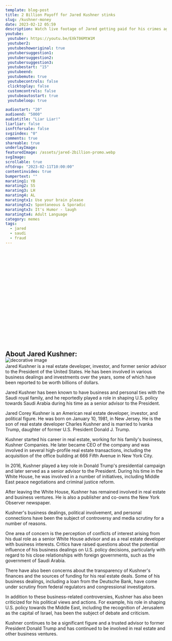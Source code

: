 ```yaml
---
template: blog-post
title: 2 Billion Payoff for Jared Kushner stinks
slug: /kushner-money
date: 2023-02-12 05:59
description: Watch live footage of Jared getting paid for his crimes against our Country
youtube:
 youtuber: https://youtu.be/EXkT06MtW1M
 youtuber2: 
 youtubeshoworiginal: true
 youtubersuggestion1:
 youtubersuggestion2:
 youtubersuggestion3:
 youtubestart: "15"
 youtubeend: 
 youtubemute: true
 youtubecontrols: false
 clicktoplay: false
 customcontrols: false
 youtubeautostart: true
 youtubeloop: true

audiostart: "20"
audioend: "5000"
audiotitle: "Liar Liar!"
liarliar: false
isnftforsale: false
svgzindex: "0"
comments: true
shareable: true
underlayImage: 
featuredImage: /assets/jared-2billion-promo.webp
svgImage: 
scrollable: true
nftdrop: "2023-02-11T10:00:00"
contentinvideo: true
bumpertext: ""
marating1: YB
marating2: SS
marating3: LH
marating4: AL
maratingtx1: Use your brain please
maratingtx2: Spontaneous & Sporadic
maratingtx3: It's Humor - laugh
maratingtx4: Adult Language
category: memes
tags:
  - jared
  - saudi
  - fraud
---
```


<div class="contentinside" style="position:relative; aspect-ratio:16/9;  width:100%; border:0px solid white; display:flex; flex-direction:column; justify-content:center;">

<img src="/assets/jared-saudi-money-underlay.webp" alt="decorative image" style="position:absolute; bottom:-70px;" />

<div class="bubble bubble-bottom-left" style="position:absolute; width:; top:45%; left:15vw; display:flex; justify-content:center;backdrop-filter: blur(6px); font-size:110%;
animation: question1 5s ease-in;
animation-delay: 3s;
animation-direction: forwards;
animation-iteration-count:1;
opacity:0;">Thanks for the Intel, J-Dawg! </div>


<div class="bubble bubble-bottom-right" style="position:absolute; width:50vw; top:30%; right:20vw; display:block; justify-content:center; font-size:110%;backdrop-filter: blur(6px);
animation: bubbleBop1 12s ease-in-out;
animation-delay:5.5s;
animation-direction: forwards;
animation-iteration-count:1;
opacity:0;">Anytime! Just glad the Big Guy could be of some use! </div>

<div class="bubble bubble-bottom-left" style="position:absolute; width:; top:45%; left:15vw; display:flex; justify-content:center;backdrop-filter: blur(6px); font-size:110%;
animation: question1 5s ease-in;
animation-delay: 8s;
animation-direction: forwards;
animation-iteration-count:1;
opacity:0;">Yeah, he's my Little Bitch... </div>

</div>

<style>

	  @keyframes question1 {
	0% {  opacity:0;}
	5%{ opacity:1;}
	50%{opacity:1;}
	51% {  opacity:0; }
	100% {  opacity:0;}
  }
  
  @keyframes bubbleBop1 {
	0% {  opacity:0;}
	5%{ opacity:1;}
	50%{opacity:1;}
	51% {  opacity:0; }
	100% {  opacity:0;}
  }


.bubble {
	position: relative;
	font-family: sans-serif;
	font-size: clamp(.7rem, 1.8vw, 2.4rem);
	line-height: 110%;
	min-width: 50vw;
	background: rgba(255, 255, 255, 1);
	text-shadow: 0 0 2x rgba(0, 0, 0, 1);
	border-radius: 40px;
	padding: 2vh 2vw;
	text-align: center;
	color: #000;
  animation:question1;
  filter:drop-shadow(0 0px 16px rgba(0, 0, 0, 1));
  }
  
  .bubble-bottom-left::before {
	content: "";
	width: 0px;
	height: 0px;
	position: absolute;
	border-left: 34px solid #fff;
	border-right: 8px solid transparent;
	border-top: 5px solid #fff;
	border-bottom: 40px solid transparent;
	left: 32px;
	bottom: -44px;
	opacity:1;
  }

  .bubble-bottom-right::before {
	content: "";
	width: 0px;
	height: 0px;
	position: absolute;
	border-right: 34px solid #fff;
	border-left: 8px solid transparent;
	border-top: 5px solid #fff;
	border-bottom: 40px solid transparent;
	right: 32px;
	bottom: -44px;
	opacity:1;
  }

 
  @media (max-width: 48rem) {
	.bubble{
		top:10% !important;
	}
	.bubble-bottom-right{top:13vh !important;}
  }

  
</style>


<div class="contentbody" style="text-align:left !important; margin-top:0;">

## About Jared Kushner:

Jared Kushner is a real estate developer, investor, and former senior advisor to the President of the United States. He has been involved in various business dealings and investments over the years, some of which have been reported to be worth billions of dollars.

Jared Kushner has been known to have business and personal ties with the Saudi royal family, and he reportedly played a role in shaping U.S. policy towards Saudi Arabia during his time as a senior advisor to the President.

Jared Corey Kushner is an American real estate developer, investor, and political figure. He was born on January 10, 1981, in New Jersey. He is the son of real estate developer Charles Kushner and is married to Ivanka Trump, daughter of former U.S. President Donald J. Trump.

Kushner started his career in real estate, working for his family's business, Kushner Companies. He later became CEO of the company and was involved in several high-profile real estate transactions, including the acquisition of the office building at 666 Fifth Avenue in New York City.

In 2016, Kushner played a key role in Donald Trump's presidential campaign and later served as a senior advisor to the President. During his time in the White House, he was involved in a number of initiatives, including Middle East peace negotiations and criminal justice reform.

After leaving the White House, Kushner has remained involved in real estate and business ventures. He is also a publisher and co-owns the New York Observer newspaper.

Kushner's business dealings, political involvement, and personal connections have been the subject of controversy and media scrutiny for a number of reasons.

One area of concern is the perception of conflicts of interest arising from his dual role as a senior White House advisor and as a real estate developer with business interests. Critics have raised questions about the potential influence of his business dealings on U.S. policy decisions, particularly with regard to his close relationships with foreign governments, such as the government of Saudi Arabia.

There have also been concerns about the transparency of Kushner's finances and the sources of funding for his real estate deals. Some of his business dealings, including a loan from the Deutsche Bank, have come under scrutiny from federal regulators and congressional investigators.

In addition to these business-related controversies, Kushner has also been criticized for his political views and actions. For example, his role in shaping U.S. policy towards the Middle East, including the recognition of Jerusalem as the capital of Israel, has been the subject of debate and criticism.

Kushner continues to be a significant figure and a trusted advisor to former President Donald Trump and has continued to be involved in real estate and other business ventures.


</div>